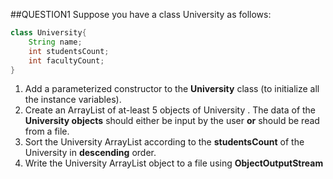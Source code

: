 ##QUESTION1
Suppose you have a class University as follows: 

```java
class University{
    String name;
    int studentsCount;
    int facultyCount;
}
```

1. Add a parameterized constructor to the **University** class (to initialize all the instance variables).
2. Create an ArrayList of at-least 5 objects of University . The data of the **University objects** should either be input by the user **or** should be read from a file.
3. Sort the University ArrayList according to the **studentsCount** of the University in **descending** order.
4. Write the University ArrayList object to a file using **ObjectOutputStream**

